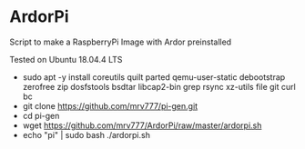 # ArdorPi
Script to make a RaspberryPi Image with Ardor preinstalled

Tested on Ubuntu 18.04.4 LTS

- sudo apt -y install coreutils quilt parted qemu-user-static debootstrap zerofree zip dosfstools bsdtar libcap2-bin grep rsync xz-utils file git curl bc
- git clone https://github.com/mrv777/pi-gen.git
- cd pi-gen
- wget https://github.com/mrv777/ArdorPi/raw/master/ardorpi.sh
- echo "pi" | sudo bash ./ardorpi.sh